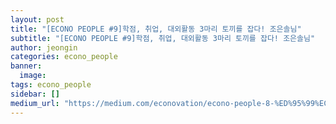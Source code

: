 ```yaml
---
layout: post
title: "[ECONO PEOPLE #9]학점, 취업, 대외활동 3마리 토끼를 잡다! 조은솔님"
subtitle: "[ECONO PEOPLE #9]학점, 취업, 대외활동 3마리 토끼를 잡다! 조은솔님"
author: jeongin
categories: econo_people
banner:
  image:
tags: econo_people
sidebar: []
medium_url: "https://medium.com/econovation/econo-people-8-%ED%95%99%EC%A0%90-%EC%B7%A8%EC%97%85-%EB%8C%80%EC%99%B8%ED%99%9C%EB%8F%99-3%EB%A7%88%EB%A6%AC-%ED%86%A0%EB%81%BC%EB%A5%BC-%EC%9E%A1%EB%8B%A4-%EC%A1%B0%EC%9D%80%EC%86%94%EB%8B%98-9754ffee9ddb"
---
```

